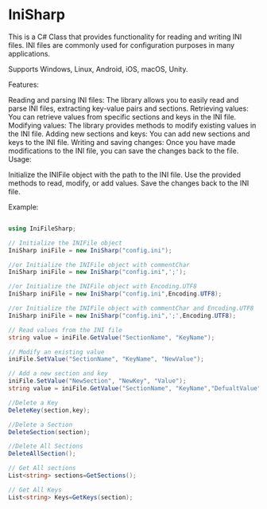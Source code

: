 # IniSharp

This is a C# Class that provides functionality for reading and writing INI  files. INI files are commonly used for configuration purposes in many applications.

Supports Windows, Linux, Android, iOS, macOS, Unity.

Features:

Reading and parsing INI files: The library allows you to easily read and parse INI files, extracting key-value pairs and sections.
Retrieving values: You can retrieve values from specific sections and keys in the INI file.
Modifying values: The library provides methods to modify existing values in the INI file.
Adding new sections and keys: You can add new sections and keys to the INI file.
Writing and saving changes: Once you have made modifications to the INI file, you can save the changes back to the file.
Usage:

Initialize the INIFile object with the path to the INI file.
Use the provided methods to read, modify, or add values.
Save the changes back to the INI file.

Example:

 ```C#

using IniFileSharp;

// Initialize the INIFile object
IniSharp iniFile = new IniSharp("config.ini");

//or Initialize the INIFile object with commentChar 
IniSharp iniFile = new IniSharp("config.ini",';');

//or Initialize the INIFile object with Encoding.UTF8 
IniSharp iniFile = new IniSharp("config.ini",Encoding.UTF8);

//or Initialize the INIFile object with commentChar and Encoding.UTF8 
IniSharp iniFile = new IniSharp("config.ini",';',Encoding.UTF8);

// Read values from the INI file
string value = iniFile.GetValue("SectionName", "KeyName");

// Modify an existing value
iniFile.SetValue("SectionName", "KeyName", "NewValue");

// Add a new section and key
iniFile.SetValue("NewSection", "NewKey", "Value");
string value = iniFile.GetValue("SectionName", "KeyName","DefualtValue");

//Delete a Key
DeleteKey(section,key);

//Delete a Section
DeleteSection(section);

//Delete All Sections
DeleteAllSection();

// Get All sections
List<string> sections=GetSections();

// Get All Keys
List<string> Keys=GetKeys(section);
 ```
